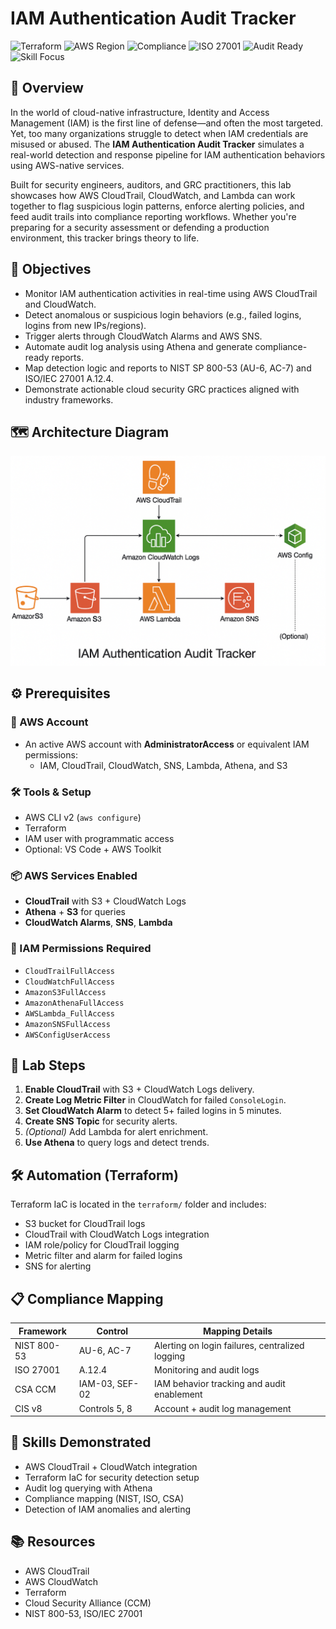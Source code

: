 # IAM Authentication Audit Tracker
![Terraform](https://img.shields.io/badge/IaC-Terraform-623CE4?logo=terraform&logoColor=white)
![AWS Region](https://img.shields.io/badge/Region-us--east--1-orange?logo=aws)
![Compliance](https://img.shields.io/badge/NIST_SP800--53-AU--6,_AC--7-blue)
![ISO 27001](https://img.shields.io/badge/ISO_27001-A.12.4-success)
![Audit Ready](https://img.shields.io/badge/Audit-Trail_Enabled-brightgreen)
![Skill Focus](https://img.shields.io/badge/Skills-SecOps_&_GRC-blueviolet)

## 📘 Overview
In the world of cloud-native infrastructure, Identity and Access Management (IAM) is the first line of defense—and often the most targeted. Yet, too many organizations struggle to detect when IAM credentials are misused or abused. The **IAM Authentication Audit Tracker** simulates a real-world detection and response pipeline for IAM authentication behaviors using AWS-native services.

Built for security engineers, auditors, and GRC practitioners, this lab showcases how AWS CloudTrail, CloudWatch, and Lambda can work together to flag suspicious login patterns, enforce alerting policies, and feed audit trails into compliance reporting workflows. Whether you're preparing for a security assessment or defending a production environment, this tracker brings theory to life.

## 🎯 Objectives
- Monitor IAM authentication activities in real-time using AWS CloudTrail and CloudWatch.
- Detect anomalous or suspicious login behaviors (e.g., failed logins, logins from new IPs/regions).
- Trigger alerts through CloudWatch Alarms and AWS SNS.
- Automate audit log analysis using Athena and generate compliance-ready reports.
- Map detection logic and reports to NIST SP 800-53 (AU-6, AC-7) and ISO/IEC 27001 A.12.4.
- Demonstrate actionable cloud security GRC practices aligned with industry frameworks.

## 🗺️ Architecture Diagram
![IAM Architecture Diagram](./assets/iam-auth-arch.png)

## ⚙️ Prerequisites

### 🔐 AWS Account
- An active AWS account with **AdministratorAccess** or equivalent IAM permissions:
  - IAM, CloudTrail, CloudWatch, SNS, Lambda, Athena, and S3

### 🛠️ Tools & Setup
- AWS CLI v2 (`aws configure`)
- Terraform
- IAM user with programmatic access
- Optional: VS Code + AWS Toolkit

### 📦 AWS Services Enabled
- **CloudTrail** with S3 + CloudWatch Logs
- **Athena** + **S3** for queries
- **CloudWatch Alarms**, **SNS**, **Lambda**

### 📝 IAM Permissions Required
- `CloudTrailFullAccess`
- `CloudWatchFullAccess`
- `AmazonS3FullAccess`
- `AmazonAthenaFullAccess`
- `AWSLambda_FullAccess`
- `AmazonSNSFullAccess`
- `AWSConfigUserAccess`

## 🧪 Lab Steps

1. **Enable CloudTrail** with S3 + CloudWatch Logs delivery.
2. **Create Log Metric Filter** in CloudWatch for failed `ConsoleLogin`.
3. **Set CloudWatch Alarm** to detect 5+ failed logins in 5 minutes.
4. **Create SNS Topic** for security alerts.
5. *(Optional)* Add Lambda for alert enrichment.
6. **Use Athena** to query logs and detect trends.

## 🛠️ Automation (Terraform)
Terraform IaC is located in the `terraform/` folder and includes:
- S3 bucket for CloudTrail logs
- CloudTrail with CloudWatch Logs integration
- IAM role/policy for CloudTrail logging
- Metric filter and alarm for failed logins
- SNS for alerting

## 📋 Compliance Mapping

| Framework | Control       | Mapping Details |
|-----------|---------------|------------------|
| NIST 800-53 | AU-6, AC-7   | Alerting on login failures, centralized logging |
| ISO 27001   | A.12.4       | Monitoring and audit logs |
| CSA CCM     | IAM-03, SEF-02 | IAM behavior tracking and audit enablement |
| CIS v8      | Controls 5, 8 | Account + audit log management |

## 🧠 Skills Demonstrated

- AWS CloudTrail + CloudWatch integration
- Terraform IaC for security detection setup
- Audit log querying with Athena
- Compliance mapping (NIST, ISO, CSA)
- Detection of IAM anomalies and alerting

## 📚 Resources
- AWS CloudTrail
- AWS CloudWatch
- Terraform
- Cloud Security Alliance (CCM)
- NIST 800-53, ISO/IEC 27001
